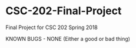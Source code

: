 # CSC-202-Final-Project
Final Project for CSC 202 Spring 2018

KNOWN BUGS - 
  NONE (Either a good or bad thing)
